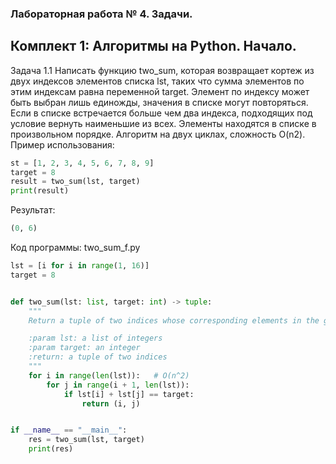 ### Лабораторная работа № 4. Задачи.
## Комплект 1: Алгоритмы на Python. Начало.
Задача 1.1
Написать функцию two_sum, которая возвращает кортеж из двух индексов элементов списка lst, 
таких что сумма элементов по этим индексам равна переменной target. 
Элемент по индексу может быть выбран лишь единожды, значения в списке могут повторяться. 
Если в списке встречается больше чем два индекса, подходящих под условие вернуть наименьшие из всех. 
Элементы находятся в списке в произвольном порядке. 
Алгоритм на двух циклах, сложность O(n2).
Пример использования:
```python
st = [1, 2, 3, 4, 5, 6, 7, 8, 9]
target = 8
result = two_sum(lst, target)
print(result)
```
Результат: 
```python
(0, 6)
```

Код программы:
two_sum_f.py
```python
lst = [i for i in range(1, 16)]
target = 8


def two_sum(lst: list, target: int) -> tuple:
    """
    Return a tuple of two indices whose corresponding elements in the given list add up to the target.

    :param lst: a list of integers
    :param target: an integer
    :return: a tuple of two indices
    """
    for i in range(len(lst)):   # O(n^2)
        for j in range(i + 1, len(lst)):
            if lst[i] + lst[j] == target:
                return (i, j)


if __name__ == "__main__":
    res = two_sum(lst, target)
    print(res)
```
